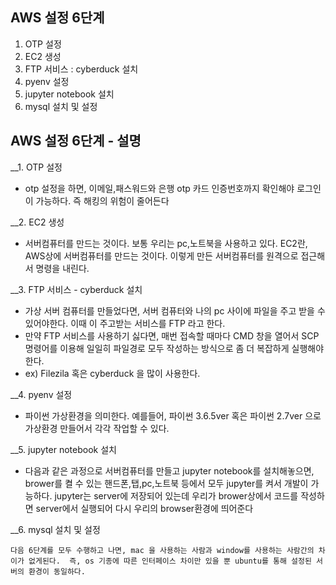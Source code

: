 ## AWS 설정 6단계

1. OTP 설정
2. EC2 생성
3. FTP 서비스 : cyberduck 설치
4. pyenv 설정
5. jupyter notebook 설치
6. mysql 설치 및 설정

## AWS 설정 6단계 - 설명

__1. OTP 설정

- otp 설정을 하면, 이메일,패스워드와 은행 otp 카드 인증번호까지 확인해야 로그인이 가능하다. 즉 해킹의 위험이 줄어든다

__2. EC2 생성

- 서버컴퓨터를 만드는 것이다. 보통 우리는 pc,노트북을 사용하고 있다. EC2란, AWS상에 서버컴퓨터를 만드는 것이다. 이렇게 만든 서버컴퓨터를 원격으로 접근해서 명령을 내린다.

__3. FTP 서비스 - cyberduck 설치

- 가상 서버 컴퓨터를 만들었다면, 서버 컴퓨터와 나의 pc 사이에 파일을 주고 받을 수 있어야한다. 이때 이 주고받는 서비스를 FTP 라고 한다. 
- 만약 FTP 서비스를 사용하기 싫다면, 매번 접속할 때마다 CMD 창을 열어서 SCP 명령어를 이용해 일일히 파일경로 모두 작성하는 방식으로 좀 더 복잡하게 실행해야한다.
- ex) Filezila 혹은 cyberduck 을 많이 사용한다.  

__4. pyenv 설정

- 파이썬 가상환경을 의미한다. 예를들어, 파이썬 3.6.5ver 혹은 파이썬 2.7ver 으로 가상환경 만들어서 각각 작업할 수 있다.

__5. jupyter notebook 설치

- 다음과 같은 과정으로 서버컴퓨터를 만들고 jupyter notebook를 설치해놓으면, brower를 켤 수 있는 핸드폰,탭,pc,노트북 등에서 모두 jupyter를 켜서 개발이 가능하다. jupyter는 server에 저장되어 있는데 우리가 brower상에서 코드를 작성하면 server에서 실행되어 다시 우리의 browser환경에 띄어준다

__6. mysql 설치 및 설정


`다음 6단계를 모두 수행하고 나면, mac 을 사용하는 사람과 window를 사용하는 사람간의 차이가 없게된다. 
즉, os 기종에 따른 인터페이스 차이만 있을 뿐 ubuntu를 통해 설정된 서버의 환경이 동일하다.`

